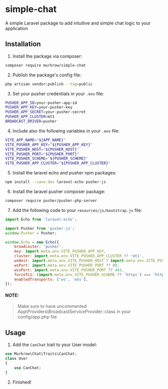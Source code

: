 # simple-chat
A simple Laravel package to add intuitive and simple chat logic to your application

## Installation
1. Install the package via composer:
```bash
composer require murkrow/simple-chat
```
2. Publish the package's config file:
```bash
php artisan vendor:publish --tag=public
```

3. Set your pusher credentials in your `.env` file:
```bash
PUSHER_APP_ID=your-pusher-app-id
PUSHER_APP_KEY=your-pusher-key
PUSHER_APP_SECRET=your-pusher-secret
PUSHER_APP_CLUSTER=mt1
BROADCAST_DRIVER=pusher
```

4. Include also the following variables in your `.env` file:
```bash
VITE_APP_NAME="${APP_NAME}"
VITE_PUSHER_APP_KEY="${PUSHER_APP_KEY}"
VITE_PUSHER_HOST="${PUSHER_HOST}"
VITE_PUSHER_PORT="${PUSHER_PORT}"
VITE_PUSHER_SCHEME="${PUSHER_SCHEME}"
VITE_PUSHER_APP_CLUSTER="${PUSHER_APP_CLUSTER}"
```

5. Install the laravel echo and pusher npm packages:
```bash
npm install --save-dev laravel-echo pusher-js
```

6. Install the laravel pusher composer package:
```bash
composer require pusher/pusher-php-server
```

7. Add the following code to your `resources/js/bootstrap.js` file:
```js
import Echo from 'laravel-echo';

import Pusher from 'pusher-js';
window.Pusher = Pusher;

window.Echo = new Echo({
    broadcaster: 'pusher',
    key: import.meta.env.VITE_PUSHER_APP_KEY,
    cluster: import.meta.env.VITE_PUSHER_APP_CLUSTER ?? 'mt1',
    wsHost: import.meta.env.VITE_PUSHER_HOST ? import.meta.env.VITE_PUSHER_HOST : `ws-${import.meta.env.VITE_PUSHER_APP_CLUSTER}.pusher.com`,
    wsPort: import.meta.env.VITE_PUSHER_PORT ?? 80,
    wssPort: import.meta.env.VITE_PUSHER_PORT ?? 443,
    forceTLS: (import.meta.env.VITE_PUSHER_SCHEME ?? 'https') === 'https',
    enabledTransports: ['ws', 'wss'],
});
```

#### NOTE:
> Make sure to have uncommented App\Providers\BroadcastServiceProvider::class in your config/app.php file

## Usage
1. Add the `CanChat` trait to your User model:
```php
use Murkrow\Chat\Traits\CanChat;
class User
{
    use CanChat;
}
```

2. Finished!
